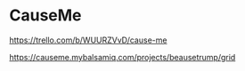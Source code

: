 # CauseMe

https://trello.com/b/WUURZVvD/cause-me

https://causeme.mybalsamiq.com/projects/beausetrump/grid
